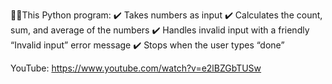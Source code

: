 💎🐍This Python program:
✔️ Takes numbers as input
✔️ Calculates the count, sum, and average of the numbers
✔️ Handles invalid input with a friendly “Invalid input” error message
✔️ Stops when the user types “done”

YouTube: https://www.youtube.com/watch?v=e2lBZGbTUSw

